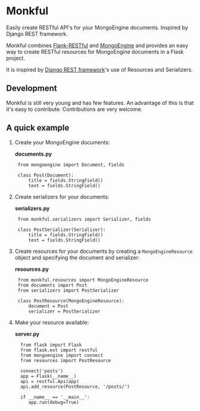 # Monkful

Easily create RESTful API's for your MongoEngine documents. Inspired by Django
REST framework.

Monkful combines [Flank-RESTful](http://flask-restful.readthedocs.org/en/latest/)
and [MongoEngine](http://mongoengine.org/) and provides an easy way to create
RESTful resources for MongoEngine documents in a Flask project.

It is inspired by [Django REST framework](http://django-rest-framework.org/)'s
use of Resources and Serializers.

## Development

Monkful is still very young and has few features. An advantage of this is that
it's easy to contribute. Contributions are very welcome.

## A quick example

1. Create your MongoEngine documents:

    **documents.py**
    
        from mongoengine import Document, fields
    
        class Post(Document):
            title = fields.StringField()
            text = fields.StringField()

2. Create serializers for your documents:

    **serializers.py**
    
        from monkful.serializers import Serializer, fields
    
        class PostSerializer(Serializer):
            title = fields.StringField()
            text = fields.StringField()

3. Create resources for your documents by creating a `MongoEngineResource` object
and specifying the document and serializer:

    **resources.py**
    
        from monkful.resources import MongoEngineResource
        from documents import Post
        from serializers import PostSerializer
    
        class PostResource(MongoEngineResource):
            document = Post
            serializer = PostSerializer

4. Make your resource available:

      **server.py**
      
         from flask import Flask
         from flask.ext import restful
         from mongoengine import connect
         from resources import PostResource
         
         connect('posts')
         app = Flask(__name__)
         api = restful.Api(app)
         api.add_resource(PostResource, '/posts/')
         
         if __name__ == '__main__':
            app.run(debug=True)
